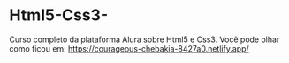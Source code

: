 # Html5-Css3-
Curso completo da plataforma Alura sobre Html5 e Css3. 
Você pode olhar como ficou em: https://courageous-chebakia-8427a0.netlify.app/ 
